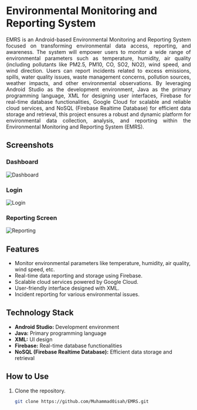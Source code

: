 # Environmental Monitoring and Reporting System
<p style="text-align: justify">EMRS is an Android-based Environmental Monitoring and Reporting System 
focused on transforming environmental data access, reporting, and awareness. The 
system will empower users to monitor a wide range of environmental parameters such as 
temperature, humidity, air quality (including pollutants like PM2.5, PM10, CO, SO2, NO2), wind 
speed, and wind direction. Users can report incidents related to excess emissions, spills, water 
quality issues, waste management concerns, pollution sources, weather impacts, and other 
environmental observations. By leveraging Android Studio as the development environment, Java 
as the primary programming language, XML for designing user interfaces, Firebase for real-time 
database functionalities, Google Cloud for scalable and reliable cloud services, and NoSQL 
(Firebase Realtime Database) for efficient data storage and retrieval, this project ensures a robust 
and dynamic platform for environmental data collection, analysis, and reporting within the 
Environmental Monitoring and Reporting System (EMRS).</p>

## Screenshots

### Dashboard
![Dashboard](path_to_dashboard_screenshot.png)

### Login
![Login](path_to_login_screenshot.png)

### Reporting Screen
![Reporting](path_to_reporting_screenshot.png)

## Features
- Monitor environmental parameters like temperature, humidity, air quality, wind speed, etc.
- Real-time data reporting and storage using Firebase.
- Scalable cloud services powered by Google Cloud.
- User-friendly interface designed with XML.
- Incident reporting for various environmental issues.

## Technology Stack
- **Android Studio:** Development environment
- **Java:** Primary programming language
- **XML:** UI design
- **Firebase:** Real-time database functionalities
- **NoSQL (Firebase Realtime Database):** Efficient data storage and retrieval

## How to Use
1. Clone the repository.
   ```bash
   git clone https://github.com/Muhammad0isah/EMRS.git

